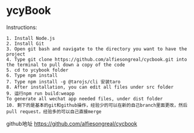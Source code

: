 # ycyBook
Instructions:

	1. Install Node.js
	2. Install Git
	3. Open git bash and navigate to the directory you want to have the project
	4. Type git clone https://github.com/alfiesongreal/cycbook.git into the terminal to pull down a copy of the code
	5. cd to ycybook folder
	6. Type npm install 
	7. Type npm install -g @tarojs/cli 安装taro
	8. After installation, you can edit all files under src folder
	9. 运行npm run build:weapp
	To generate all wechat app needed files, under dist folder
	10. 剩下的是基本的git和github操作，经验少的可以在新的自己branch里面更改，然后pull request，经验多的可以自己直接merge
github地址
https://github.com/alfiesongreal/cycbook

